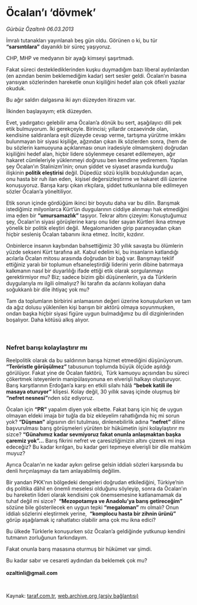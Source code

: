 # Öcalan’ı ‘dövmek’

*Gürbüz Özaltınlı 06.03.2013*

<div class="yazi"><p>İmralı tutanakları yayınlanalı beş gün oldu. Görünen o ki, bu tür <b>“sarsıntılara”</b> dayanıklı bir süreç yaşıyoruz. </p>
<p>CHP, MHP ve medyanın bir ayağı kimseyi şaşırtmadı. </p>
<p>Fakat süreci desteklediklerinden kuşku duymadığım bazı liberal aydınlardan (en azından benim beklemediğim kadar) sert sesler geldi. Öcalan’ın basına yansıyan sözlerinden hareketle onun kişiliğini hedef alan çok öfkeli yazılar okuduk. </p>
<p>Bu ağır saldırı dalgasına iki ayrı düzeyden itirazım var. </p>
<p>İlkinden başlayayım; etik düzeyden. </p>
<p>Evet, yadırgatıcı gelebilir ama Öcalan’a dönük bu sert, aşağılayıcı dili pek etik bulmuyorum. İki gerekçeyle. Birincisi; yıllardır cezaevinde olan,  kendisine saldıranlara eşit düzeyde cevap verme, tartışma yürütme imkânı bulunmayan bir siyasi kişiliğe, ağzından çıkan ilk sözlerden sonra, (hem de bu sözlerin kamuoyuna açıklanması onun iradesiyle olmamışken) doğrudan kişiliğini hedef alan, hiçbir lidere söylenmeye cesaret edilemeyen, ağır hakaret cümleleriyle yüklenmeyi doğrusu ben kendime yediremem. Yapılan şey Öcalan’ın Stalinizm’inin; onun şiddet ve siyaset arasında kurduğu ilişkinin <b>politik eleştirisi</b> değil. Düpedüz sözü kişilik bozukluğundan açan, onu hasta bir ruh ilan eden,  kişisel değersizleştirme ve hakaret dili üzerine konuşuyoruz. Barışa karşı çıkan ırkçılara, şiddet tutkunlarına bile edilmeyen sözler Öcalan’a yöneltiliyor.  </p>
<p>Etik sorun içinde gördüğüm ikinci bir boyutu daha var bu dilin. Barışmak istediğimiz milyonlarca Kürt’ün duygularının ciddiye alınmayı hak etmediğini ima eden bir <b>“umursamazlık”</b> taşıyor. Tekrar altını çizeyim: Konuştuğumuz şey, Öcalan’ın siyasi görüşlerine karşı onu lider sayan Kürtleri ikna etmeye yönelik bir politik eleştiri değil.  Megalomaniden girip paranoyadan çıkan hiçbir sesleniş Öcalan tabanını ikna etmez. İncitir, kızdırır. </p>
<p>Onbinlerce insanın kaybından bahsettiğimiz 30 yıllık savaşta bu ölümlerin yüzde sekseni Kürt tarafına ait. Kabul edelim ki, bu insanların katlandığı acılarla Öcalan mitosu arasında doğrudan bir bağ var. Barışmayı teklif ettiğiniz yaralı bir toplumun efsaneleştirdiği liderini yerin dibine batırmaya kalkmanın nasıl bir duyarlılığı ifade ettiği etik olarak sorgulanmayı gerektirmiyor mu? Biz; sadece bizim gibi düşünenlerin, ya da Türklerin duygularıyla mı ilgili olmalıyız? İki tarafın da acılarını kollayan daha soğukkanlı bir dile ihtiyaç yok mu? </p>
<p>Tam da toplumların birbirini anlamasının değeri üzerine konuşulurken ve tam da ağız dolusu yüklenilen kişi barışın bir aktörü olmaya soyunmuşken, ondan başka hiçbir siyasi figüre uygun bulmadığımız bu dil dizginlerinden boşalıyor. Daha kötüsü alkış alıyor.<br/><br/><br/></p>
<h3>Nefret barışı kolaylaştırır mı</h3>
<p>Reelpolitik olarak da bu saldırının barışa hizmet etmediğini düşünüyorum. <b>“Teröristle görüşülmez”</b> tabusunun toplumda büyük ölçüde aşıldığı görülüyor. Fakat yine de Öcalan faktörü,  Türk kamuoyu açısından bu süreci çökertmek isteyenlerin manipülasyonuna en elverişli halkayı oluşturuyor. Barış karşıtlarının Erdoğan’a karşı en etkili silahı hâlâ <b>“bebek katili ile masaya oturuyor”</b> klişesi. Kolay değil, 30 yıllık savaş içinde oluşmuş bir <b>“nefret nesnesi”</b>nden söz ediyoruz.</p>
<p>Öcalan için <b>“PR”</b> yapalım diyen yok elbette. Fakat barış için hiç de uygun olmayan eldeki imaja bir tuğla da biz ekleyelim rahatlığında hiç mi sorun yok? <b>“Düşman”</b> algısının diri tutulması, dinlenebilirlik adına <b>“nefret”</b> diline başvurulması barış görüşmeleri yürüten bir hükümetin işini kolaylaştırır mı sizce? <b>“Günahımız kadar sevmiyoruz fakat onunla anlaşmaktan başka çaremiz yok”...</b> Barış fikrini nefret ve çaresizliğimizin altını çizerek mi inşa edeceğiz? Bu kadar kırılgan, bu kadar geri tepmeye elverişli bir dile mahkûm muyuz?</p>
<p>Ayrıca Öcalan’ın ne kadar aykırı gelirse gelsin iddialı sözleri karşısında bu denli hırçınlaşmayı da tam anlayabilmiş değilim.</p>
<p>Bir yandan PKK’nın bölgedeki dengeleri doğrudan etkilediğini, Türkiye’nin dış politika dâhil en önemli meselesi olduğunu söyleyip, sonra da Öcalan’ın bu hareketin lideri olarak kendisini çok önemsemesine katlanamamak da tuhaf değil mi sizce?  <b>“Mezopotamya ve Anadolu’ya barış getireceğim”</b> sözüne bile gösterilecek en uygun tepki <b>“megaloman”</b> mı olmalı? Onun iddialı sözlerini eleştirmek yerine,  <b>“komplocu hasta bir zihnin ürünü” </b>görüp aşağılamak iç rahatlatıcı olabilir ama çok mu ikna edici? </p>
<p>Bu ülkede Türklerle konuşurken söz Öcalan’a geldiğinde yutkunup kendini tutmanın zorluğunun farkındayım.</p>
<p>Fakat onunla barış masasına oturmuş bir hükümet var şimdi.</p>
<p>Bu kadar sabır ve cesareti aydından da beklemek çok mu?<br/><br/><b>ozaltinli@gmail.com</b></p>
<p> </p>
</div>

Kaynak: [taraf.com.tr](http://www.taraf.com.tr/gurbuz-ozaltinli/makale-ocalan-i-dovmek.htm), [web.archive.org (arşiv bağlantısı)](http://web.archive.org/web/20131107124245/http://www.taraf.com.tr/gurbuz-ozaltinli/makale-ocalan-i-dovmek.htm)
